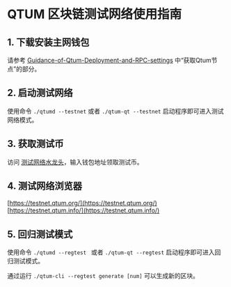 # QTUM 区块链测试网络使用指南

## 1. 下载安装主网钱包
请参考 [Guidance-of-Qtum-Deployment-and-RPC-settings](https://github.com/qtumproject/documents/blob/master/zh/Guidance-of-Qtum-Deployment-and-RPC-settings.md) 中“获取Qtum节点”的部分。

## 2. 启动测试网络
使用命令 `./qtumd --testnet` 或者 `./qtum-qt --testnet` 启动程序即可进入测试网络模式。

## 3. 获取测试币
访问 [测试网络水龙头](https://testnet-faucet.qtum.info/)，输入钱包地址领取测试币。

## 4. 测试网络浏览器
[https://testnet.qtum.org/](https://testnet.qtum.org/)  
[https://testnet.qtum.info/](https://testnet.qtum.info/)

## 5. 回归测试模式
使用命令 `./qtumd --regtest ` 或者 `./qtum-qt --regtest` 启动程序即可进入回归测试模式。

通过运行 `./qtum-cli --regtest generate [num]` 可以生成新的区块。





